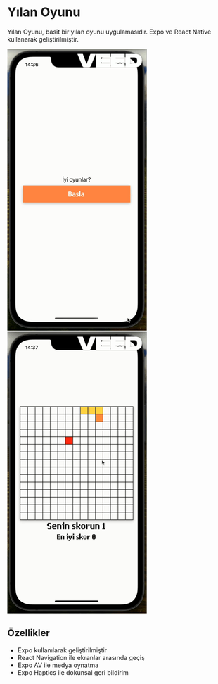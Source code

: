 # Yılan Oyunu

Yılan Oyunu, basit bir yılan oyunu uygulamasıdır. Expo ve React Native kullanarak geliştirilmiştir.

![GIF](readme/screen1.gif)
![GIF](readme/scren2.gif)

## Özellikler
- Expo kullanılarak geliştirilmiştir
- React Navigation ile ekranlar arasında geçiş
- Expo AV ile medya oynatma
- Expo Haptics ile dokunsal geri bildirim
